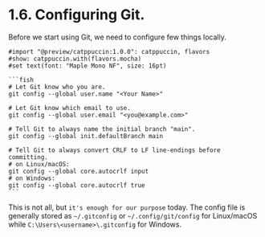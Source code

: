 # 1.6. Configuring Git.

<!-- pause -->
<!-- new_line -->

Before we start using Git, we need to configure few things locally.

<!-- pause -->
<!-- new_lines: 2 -->

````typst +render
#import "@preview/catppuccin:1.0.0": catppuccin, flavors
#show: catppuccin.with(flavors.mocha)
#set text(font: "Maple Mono NF", size: 16pt)

```fish
# Let Git know who you are.
git config --global user.name "<Your Name>"

# Let Git know which email to use.
git config --global user.email "<you@example.com>"

# Tell Git to always name the initial branch "main".
git config --global init.defaultBranch main

# Tell Git to always convert CRLF to LF line-endings before committing.
# on Linux/macOS:
git config --global core.autocrlf input
# on Windows:
git config --global core.autocrlf true
```
````

<!-- pause -->
<!-- new_lines: 2 -->

This is not all, but `it's enough for our purpose` today. The config file is
generally stored as `~/.gitconfig` or `~/.config/git/config` for Linux/macOS
while `C:\Users\<username>\.gitconfig` for Windows.
